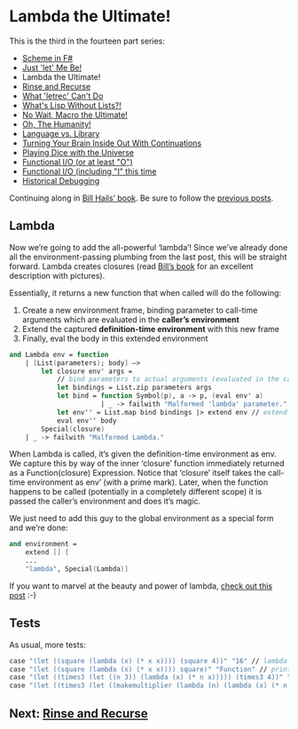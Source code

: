 # Lambda the Ultimate!

This is the third in the fourteen part series:

* [Scheme in F#](intro.md)
* [Just 'let' Me Be!](let.md)
* Lambda the Ultimate!
* [Rinse and Recurse](recurse.md)
* [What 'letrec' Can't Do](letstar.md)
* [What's Lisp Without Lists?!](lists.md)
* [No Wait, Macro the Ultimate!](macros.md)
* [Oh, The Humanity!](mutation.md)
* [Language vs. Library](library.md)
* [Turning Your Brain Inside Out With Continuations](continuations.md)
* [Playing Dice with the Universe](amb.md)
* [Functional I/O (or at least "O")](functional_o.md)
* [Functional I/O (including "I" this time](functional_i.md)
* [Historical Debugging](debugging.md)

Continuing along in [Bill Hails’ book](http://billhails.net/Book/v2.html). Be sure to follow the [previous posts](let.md).

## Lambda

Now we’re going to add the all-powerful ‘lambda’! Since we’ve already done all the environment-passing plumbing from the last post, this will be straight forward. Lambda creates closures (read [Bill’s book](http://billhails.net/Book/v2.html) for an excellent description with pictures).

Essentially, it returns a new function that when called will do the following:

1. Create a new environment frame, binding parameter to call-time arguments which are evaluated in the **caller’s environment**
2. Extend the captured **definition-time environment** with this new frame
3. Finally, eval the body in this extended environment

``` fsharp
and Lambda env = function 
    | [List(parameters); body] –> 
        let closure env' args = 
            // bind parameters to actual arguments (evaluated in the caller's environment) 
            let bindings = List.zip parameters args 
            let bind = function Symbol(p), a -> p, (eval env' a)
                       | _ -> failwith "Malformed 'lambda' parameter." 
            let env'' = List.map bind bindings |> extend env // extend the captured env 
            eval env'' body 
        Special(closure) 
    | _ -> failwith "Malformed Lambda."
```

When Lambda is called, it’s given the definition-time environment as env. We capture this by way of the inner ‘closure’ function immediately returned as a Function(closure) Expression. Notice that ‘closure’ itself takes the call-time environment as env’ (with a prime mark). Later, when the function happens to be called (potentially in a completely different scope) it is passed the caller’s environment and does it’s magic.

We just need to add this guy to the global environment as a special form and we’re done:

``` fsharp
and environment = 
    extend [] [ 
    ...
    "lambda", Special(Lambda)]
```

If you want to marvel at the beauty and power of lambda, [check out this post](http://blogs.msdn.com/ashleyf/archive/2008/12/03/the-lambda-calculus.aspx) :-)

## Tests

As usual, more tests:

``` fsharp
case "(let ((square (lambda (x) (* x x)))) (square 4))" "16" // lambda 
case "(let ((square (lambda (x) (* x x)))) square)" "Function" // print lambda 
case "(let ((times3 (let ((n 3)) (lambda (x) (* n x))))) (times3 4))" "12" // closure 
case "(let ((times3 (let ((makemultiplier (lambda (n) (lambda (x) (* n x))))) (makemultiplier 3)))) (times3 5))" "15" // higher order functions
```

## Next: [Rinse and Recurse](recurse.md)
